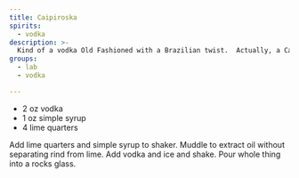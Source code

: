 ```yaml
---
title: Caipiroska
spirits:
  - vodka
description: >-
  Kind of a vodka Old Fashioned with a Brazilian twist.  Actually, a Caipirinha for people who don't have cachaca.
groups:
  - lab
  - vodka

---
```


- 2 oz vodka
- 1 oz simple syrup
- 4 lime quarters

Add lime quarters and simple syrup to shaker.  Muddle to extract oil without separating rind from lime.  Add vodka and ice and shake.  Pour whole thing into a rocks glass.
